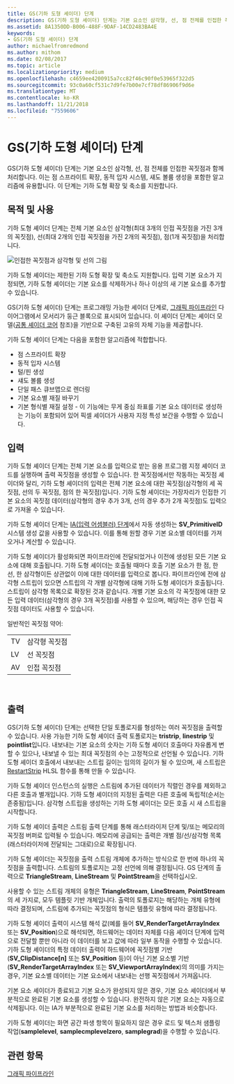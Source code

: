 ```yaml
---
title: GS(기하 도형 셰이더) 단계
description: GS(기하 도형 셰이더) 단계는 기본 요소인 삼각형, 선, 점 전체를 인접한 꼭짓점과 함께 처리합니다.
ms.assetid: 8A1350DD-B006-488F-9DAF-14CD2483BA4E
keywords:
- GS(기하 도형 셰이더) 단계
author: michaelfromredmond
ms.author: mithom
ms.date: 02/08/2017
ms.topic: article
ms.localizationpriority: medium
ms.openlocfilehash: c4659ee4200915a7cc82f46c90f0e53965f322d5
ms.sourcegitcommit: 93c0a60cf531c7d9fe7b00e7cf78df86906f9d6e
ms.translationtype: MT
ms.contentlocale: ko-KR
ms.lasthandoff: 11/21/2018
ms.locfileid: "7559606"
---
```

# <a name="geometry-shader-gs-stage"></a>GS(기하 도형 셰이더) 단계


GS(기하 도형 셰이더) 단계는 기본 요소인 삼각형, 선, 점 전체를 인접한 꼭짓점과 함께 처리합니다. 이는 점 스프라이트 확장, 동적 입자 시스템, 섀도 볼륨 생성을 포함한 알고리즘에 유용합니다. 이 단계는 기하 도형 확장 및 축소를 지원합니다.

## <a name="span-idpurposeandusesspanspan-idpurposeandusesspanspan-idpurposeandusesspanpurpose-and-uses"></a><span id="Purpose_and_uses"></span><span id="purpose_and_uses"></span><span id="PURPOSE_AND_USES"></span>목적 및 사용


기하 도형 셰이더 단계는 전체 기본 요소인 삼각형(최대 3개의 인접 꼭짓점을 가진 3개의 꼭짓점), 선(최대 2개의 인접 꼭짓점을 가진 2개의 꼭짓점), 점(1개 꼭짓점)을 처리합니다.

![인접한 꼭짓점과 삼각형 및 선의 그림](images/d3d10-gs.png)

기하 도형 셰이더는 제한된 기하 도형 확장 및 축소도 지원합니다. 입력 기본 요소가 지정되면, 기하 도형 셰이더는 기본 요소를 삭제하거나 하나 이상의 새 기본 요소를 추가할 수 있습니다.

GS(기하 도형 셰이더) 단계는 프로그래밍 가능한 셰이더 단계로, [그래픽 파이프라인](graphics-pipeline.md) 다이어그램에서 모서리가 둥근 블록으로 표시되어 있습니다. 이 셰이더 단계는 셰이더 모델([공통 셰이더 코어](https://msdn.microsoft.com/library/windows/desktop/bb509580) 참조)을 기반으로 구축된 고유의 자체 기능을 제공합니다.

기하 도형 셰이더 단계는 다음을 포함한 알고리즘에 적합합니다.

-   점 스프라이트 확장
-   동적 입자 시스템
-   털/핀 생성
-   섀도 볼륨 생성
-   단일 패스 큐브맵으로 렌더링
-   기본 요소별 재질 바꾸기
-   기본 형식별 재질 설정 - 이 기능에는 무게 중심 좌표를 기본 요소 데이터로 생성하는 기능이 포함되어 있어 픽셀 셰이더가 사용자 지정 특성 보간을 수행할 수 있습니다.

## <a name="span-idinputspanspan-idinputspanspan-idinputspaninput"></a><span id="Input"></span><span id="input"></span><span id="INPUT"></span>입력


기하 도형 셰이더 단계는 전체 기본 요소를 입력으로 받는 응용 프로그램 지정 셰이더 코드를 실행하며 출력 꼭짓점을 생성할 수 있습니다. 한 꼭짓점에서만 작동하는 꼭짓점 셰이더와 달리, 기하 도형 셰이더의 입력은 전체 기본 요소에 대한 꼭짓점(삼각형의 세 꼭짓점, 선의 두 꼭짓점, 점의 한 꼭짓점)입니다. 기하 도형 셰이더는 가장자리가 인접한 기본 요소의 꼭짓점 데이터(삼각형의 경우 추가 3개, 선의 경우 추가 2개 꼭짓점)도 입력으로 가져올 수 있습니다.

기하 도형 셰이더 단계는 [IA(입력 어셈블러) 단계](input-assembler-stage--ia-.md)에서 자동 생성하는 **SV\_PrimitiveID** 시스템 생성 값을 사용할 수 있습니다. 이를 통해 원할 경우 기본 요소별 데이터를 가져오거나 계산할 수 있습니다.

기하 도형 셰이더가 활성화되면 파이프라인에 전달되었거나 이전에 생성된 모든 기본 요소에 대해 호출됩니다. 기하 도형 셰이더는 호출될 때마다 호출 기본 요소가 한 점, 한 선, 한 삼각형이든 상관없이 이에 대한 데이터를 입력으로 봅니다. 파이프라인에 전에 삼각형 스트립이 있으면 스트립의 각 개별 삼각형에 대해 기하 도형 셰이더가 호출됩니다. 스트립이 삼각형 목록으로 확장된 것과 같습니다. 개별 기본 요소의 각 꼭짓점에 대한 모든 입력 데이터(삼각형의 경우 3개 꼭짓점)를 사용할 수 있으며, 해당하는 경우 인접 꼭짓점 데이터도 사용할 수 있습니다.

일반적인 꼭짓점 약어:

|     |                 |
|-----|-----------------|
| TV  | 삼각형 꼭짓점 |
| LV  | 선 꼭짓점     |
| AV  | 인접 꼭짓점 |

 

## <a name="span-idoutputspanspan-idoutputspanspan-idoutputspanoutput"></a><span id="Output"></span><span id="output"></span><span id="OUTPUT"></span>출력


GS(기하 도형 셰이더) 단계는 선택한 단일 토폴로지를 형성하는 여러 꼭짓점을 출력할 수 있습니다. 사용 가능한 기하 도형 셰이더 출력 토폴로지는 **tristrip**, **linestrip** 및 **pointlist**입니다. 내보내는 기본 요소의 숫자는 기하 도형 셰이더 호출마다 자유롭게 변할 수 있으나, 내보낼 수 있는 최대 꼭짓점의 수는 고정적으로 선언될 수 있습니다. 기하 도형 셰이더 호출에서 내보내는 스트립 길이는 임의의 길이가 될 수 있으며, 새 스트립은 [RestartStrip](https://msdn.microsoft.com/library/windows/desktop/bb509660) HLSL 함수를 통해 만들 수 있습니다.

기하 도형 셰이더 인스턴스의 실행은 스트림에 추가된 데이터가 직렬인 경우를 제외하고 다른 호출과 별개입니다. 기하 도형 셰이더의 지정된 출력은 다른 호출에 독립적(순서는 존중됨)입니다. 삼각형 스트립을 생성하는 기하 도형 셰이더는 모든 호출 시 새 스트립을 시작합니다.

기하 도형 셰이더 출력은 스트림 출력 단계를 통해 래스터라이저 단계 및/또는 메모리의 꼭짓점 버퍼로 입력될 수 있습니다. 메모리에 공급되는 출력은 개별 점/선/삼각형 목록(래스터라이저에 전달되는 그대로)으로 확장됩니다.

기하 도형 셰이더는 꼭짓점을 출력 스트림 개체에 추가하는 방식으로 한 번에 하나의 꼭짓점을 출력합니다. 스트림의 토폴로지는 고정 선언에 의해 결정됩니다. GS 단계의 출력으로 **TriangleStream**, **LineStream** 및 **PointStream**을 선택하십시오.

사용할 수 있는 스트림 개체의 유형은 **TriangleStream**, **LineStream**, **PointStream**의 세 가지로, 모두 템플릿 기반 개체입니다. 출력의 토폴로지는 해당하는 개체 유형에 따라 결정되며, 스트림에 추가되는 꼭짓점의 형식은 템플릿 유형에 따라 결정됩니다.

기하 도형 셰이더 출력이 시스템 해석 값(예를 들어 **SV\_RenderTargetArrayIndex** 또는 **SV\_Position**)으로 해석되면, 하드웨어는 데이터 자체를 다음 셰이더 단계에 입력으로 전달할 뿐만 아니라 이 데이터를 보고 값에 따라 일부 동작을 수행할 수 있습니다. 기하 도형 셰이더의 특정 데이터 출력이 하드웨어에 꼭짓점별 기반(**SV\_ClipDistance\[n\]** 또는 **SV\_Position** 등)이 아닌 기본 요소별 기반(**SV\_RenderTargetArrayIndex** 또는 **SV\_ViewportArrayIndex**)의 의미를 가지는 경우, 기본 요소별 데이터는 기본 요소에서 내보내는 선행 꼭짓점에서 가져옵니다.

기본 요소 셰이더가 종료되고 기본 요소가 완성되지 않은 경우, 기본 요소 셰이더에서 부분적으로 완료된 기본 요소를 생성할 수 있습니다. 완전하지 않은 기본 요소는 자동으로 삭제됩니다. 이는 IA가 부분적으로 완료된 기본 요소를 처리하는 방법과 비슷합니다.

기하 도형 셰이더는 화면 공간 파생 항목이 필요하지 않은 경우 로드 및 텍스처 샘플링 작업(**samplelevel**, **samplecmplevelzero**, **samplegrad**)을 수행할 수 있습니다.

## <a name="span-idrelated-topicsspanrelated-topics"></a><span id="related-topics"></span>관련 항목


[그래픽 파이프라인](graphics-pipeline.md)

 

 




